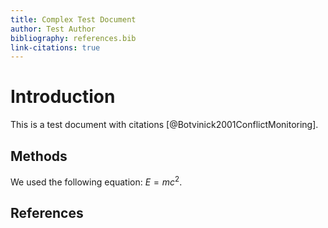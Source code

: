 ```yaml
---
title: Complex Test Document
author: Test Author
bibliography: references.bib
link-citations: true
---
```


# Introduction

This is a test document with citations [@Botvinick2001ConflictMonitoring].

## Methods

We used the following equation: $E = mc^2$.

## References
